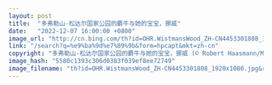 ```yaml
---
layout: post
title:  "多弗勒山-松达尔国家公园的麝牛与她的宝宝，挪威"
date:   "2022-12-07 16:00:00 +0800"
image_url: "http://cn.bing.com/th?id=OHR.WistmansWood_ZH-CN4453301808_1920x1080.jpg&rf=LaDigue_1920x1080.jpg&pid=hp"
link: "/search?q=%e9%ba%9d%e7%89%9b&form=hpcapt&mkt=zh-cn"
copyright: "多弗勒山-松达尔国家公园的麝牛与她的宝宝，挪威 (© Robert Haasmann/Minden Pictures)"
image_hash: "5580c1393c306d0383f039ef8ee72749"
image_filename: "th?id=OHR.WistmansWood_ZH-CN4453301808_1920x1080.jpg&rf=LaDigue_1920x1080.jpg&pid=hp"
---
```

